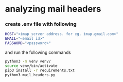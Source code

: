 # analyzing mail headers
### create .env file with following 

```bash
HOST="<imap server address. for eg. imap.gmail.com>"
EMAIL="<email id>"
PASSWORD="<password>"
```

and run the following commands

```bash
python3 -m venv venv/
source venv/bin/activate
pip3 install -r requirements.txt
python3 mail_headers.py
```